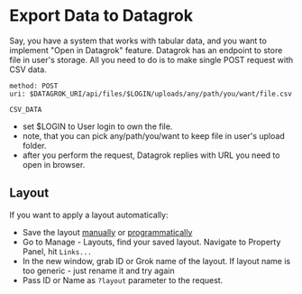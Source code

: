 <!-- TITLE: Export Data to Datagrok -->
<!-- SUBTITLE: -->

# Export Data to Datagrok

Say, you have a system that works with tabular data, and you want to implement "Open in Datagrok" feature.
Datagrok has an endpoint to store file in user's storage. All you need to do is to make single POST request with CSV data.

```http request
method: POST
uri: $DATAGROK_URI/api/files/$LOGIN/uploads/any/path/you/want/file.csv

CSV_DATA
```
- set $LOGIN to User login to own the file.
- note, that you can pick any/path/you/want to keep file in user's upload folder.
- after you perform the request, Datagrok replies with URL you need to open in browser.

## Layout

If you want to apply a layout automatically:

- Save the layout [manually](../overview/table-view.md) or [programmatically](../develop/how-to/layouts.md)
- Go to Manage - Layouts, find your saved layout. Navigate to Property Panel, hit `Links...`
- In the new window, grab ID or Grok name of the layout. If layout name is too generic - just rename it and try again
- Pass ID or Name as `?layout` parameter to the request.